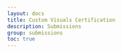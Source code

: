 ```yaml
---
layout: docs
title: Custom Visuals Certification
description: Submissions
group: submissions
toc: true
---
```

